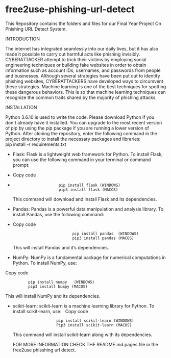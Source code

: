 # free2use-phishing-url-detect
This Repository contains the folders and files for our Final Year Project On Phishing URL Detect System.


INTRODUCTION

The internet has integrated seamlessly into our daily lives, but it has also made it possible to carry out harmful acts like phishing invisibly. CYBERATTACKER attempt to trick their victims by employing social engineering techniques or building fake websites in order to obtain information such as account IDs, usernames, and passwords from people and businesses. Although several strategies have been put out to identify phishing websites, CYBERATTACKERS have developed ways to circumvent these strategies. Machine learning is one of the best techniques for spotting these dangerous behaviors. This is so that machine learning techniques can recognize the common traits shared by the majority of phishing attacks.

INSTALLATION

Python 3.6.10 is used to write the code. Please download Python if you don't already have it installed. You can upgrade to the most recent version of pip by using the pip package if you are running a lower version of Python. After cloning the repository, enter the following command in the project directory to install the necessary packages and libraries:   
pip install -r requirements.txt


* Flask: Flask is a lightweight web framework for Python. To install Flask, you can use the following command in your terminal or command prompt: 
* Copy code
*                         pip install flask (WINDOWS) 
                          pip3 install flask (MACOS)

                       
   This command will download and install Flask and its dependencies.

* Pandas: Pandas is a powerful data manipulation and analysis library. To install Pandas, use the following command:
* Copy code 


                                pip install pandas  (WINDOWS)
                                pip3 install pandas (MACOS)
  

   This will install Pandas and it’s dependencies.

* NumPy: NumPy is a fundamental package for numerical computations in Python. To install NumPy, use:  

Copy code

              pip install numpy   (WINDOWS)                            
              pip3 install bumpy (MACOS)          
              
  This will install NumPy and its dependencies.

* scikit-learn: scikit-learn is a machine learning library for Python. To install scikit-learn, use:  
Copy code 


                         pip install scikit-learn (WINDOWS) 
                         Pip3 install scikit-learn (MACOS)

  This command will install scikit-learn along with its dependencies.

  FOR MORE INFORMATION CHECK THE README.md.pages file in the free2use phisshing url detect.
